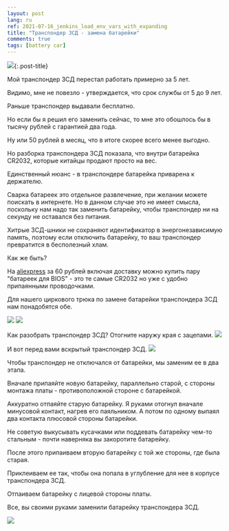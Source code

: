 ```yaml
---
layout: post
lang: ru
ref: 2021-07-16_jenkins_load_env_vars_with_expanding
title: "Транспондер ЗСД - замена батарейки"
comments: true
tags: [battery car]
---
```


![](/images/zsd.jpg){:.post-title}

Мой транспондер ЗСД перестал работать примерно за 5 лет.

Видимо, мне не повезло - утверждается, что срок службы от 5 до 9 лет.

Раньше транспондер выдавали бесплатно.

Но если бы я решил его заменить сейчас, то мне это обошлось бы в тысячу рублей с гарантией
два года.

Ну или 50 рублей в месяц, что в итоге скорее всего менее выгодно.

Но разборка транспондера ЗСД показала, что внутри батарейка CR2032, которые китайцы продают просто на вес.

Единственный нюанс - в транспондере батарейка приварена к держателю.

Сварка батареек это отдельное развлечение, при желании можете поискать в интернете.
Но в данном случае это не имеет смысла, поскольку нам надо так заменить батарейку, чтобы
транспондер ни на секунду не оставался без питания.

Хитрые ЗСД-шники не сохраняют идентификатор в энергонезависимую память, поэтому если 
отключить батарейку, то ваш транспондер превратится в бесполезный хлам.

Как же быть?

На [aliexpress](https://zen.yandex.ru/media/id/5b4c98de1f242d00a9b974e3/aliexpress-kak-pozvat-operatora-podderjki-aliekspress-60609b5196354e3b8a052db4)
за 60 рублей включая доставку можно купить пару "батареек для BIOS" - это те самые
CR2032 но уже с удобно припаянными проводочками.

Для нашего циркового трюка по замене батарейки транспондера ЗСД нам понадобятся обе.

![](/images/zsd_back.jpg)
![](/images/zsd_front.jpg)

Как разобрать транспондер ЗСД?  Отогните наружу края с зацепами.
![](/images/zsd_opening.jpg)

И вот перед вами вскрытый транспондер ЗСД.
![](/images/zsd_opened.jpg)

Чтобы транспондер не отключался от батарейки, мы заменим ее в два этапа.

Вначале припаяйте новую батарейку, параллельно старой, с стороны монтажа платы -
противоположной стороне с батарейкой.

Аккуратно отпаяйте старую батарейку. Я руками отогнул вначале минусовой контакт, нагрев
его паяльником. А потом по одному выпаял два контакта плюсовой стороны батарейки.

Не советую выкусывать кусачками или поддевать батарейку чем-то стальным - 
почти наверняка вы закоротите батарейку.

После этого припаиваем вторую батарейку с той же стороны, где была старая.

Приклеиваем ее так, чтобы она попала в углубление для нее в корпусе транспондера ЗСД.

Отпаиваем батарейку с лицевой стороны платы.

Все, вы своими руками заменили батарейку транспондера ЗСД.

![](/images/zsd_result.jpg)